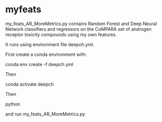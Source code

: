 # myfeats

my_feats_AR_MoreMetrics.py contains Random Forest and Deep Neural Network classifiers and regressors on the CoMPARA set of androgen receptor toxicity compounds using my own features.

It runs using environment file deepch.yml.

First create a conda environment with:

conda env create -f deepch.yml

Then

conda activate deepch

Then

python

and run my_feats_AR_MoreMetrics.py
